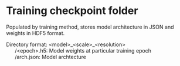 # Training checkpoint folder

Populated by training method, stores model architecture in JSON and weights in HDF5 format.

Directory format: &lt;model&gt;\_&lt;scale&gt;\_&lt;resolution&gt;  
&nbsp;&nbsp;&nbsp;&nbsp;&nbsp;&nbsp;/&lt;epoch&gt;.h5: Model weights at particular training epoch  
&nbsp;&nbsp;&nbsp;&nbsp;&nbsp;&nbsp;/arch.json: Model archtecture  
